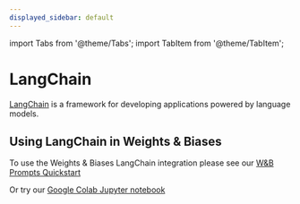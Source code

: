 ```yaml
---
displayed_sidebar: default
---
```

import Tabs from '@theme/Tabs';
import TabItem from '@theme/TabItem';

# LangChain

[LangChain](https://python.langchain.com/) is a framework for developing applications powered by language models.

## Using LangChain in Weights & Biases

To use the Weights & Biases LangChain integration please see our [W&B Prompts Quickstart](../prompts/quickstart.md)

Or try our [Google Colab Jupyter notebook](http://wandb.me/prompts-quickstart)
